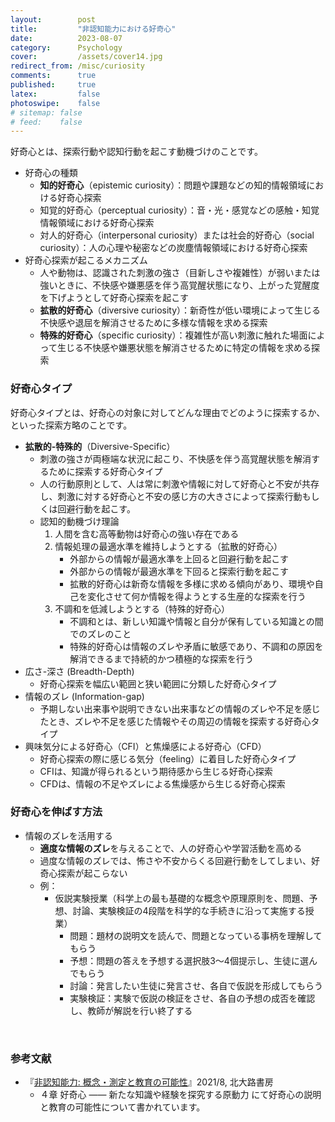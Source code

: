 ```yaml
---
layout:        post
title:         "非認知能力における好奇心"
date:          2023-08-07
category:      Psychology
cover:         /assets/cover14.jpg
redirect_from: /misc/curiosity
comments:      true
published:     true
latex:         false
photoswipe:    false
# sitemap: false
# feed:    false
---
```


好奇心とは、探索行動や認知行動を起こす動機づけのことです。

- 好奇心の種類
    - **知的好奇心**（epistemic curiosity）：問題や課題などの知的情報領域における好奇心探索
    - 知覚的好奇心（perceptual curiosity）：音・光・感覚などの感触・知覚情報領域における好奇心探索
    - 対人的好奇心（interpersonal curiosity）または社会的好奇心（social curiosity）：人の心理や秘密などの炭塵情報領域における好奇心探索
- 好奇心探索が起こるメカニズム
    - 人や動物は、認識された刺激の強さ（目新しさや複雑性）が弱いまたは強いときに、不快感や嫌悪感を伴う高覚醒状態になり、上がった覚醒度を下げようとして好奇心探索を起こす
    - **拡散的好奇心**（diversive curiosity）：新奇性が低い環境によって生じる不快感や退屈を解消させるために多様な情報を求める探索
    - **特殊的好奇心**（specific curiosity）：複雑性が高い刺激に触れた場面によって生じる不快感や嫌悪状態を解消させるために特定の情報を求める探索

### 好奇心タイプ

好奇心タイプとは、好奇心の対象に対してどんな理由でどのように探索するか、といった探索方略のことです。

- **拡散的-特殊的**（Diversive-Specific）
    - 刺激の強さが両極端な状況に起こり、不快感を伴う高覚醒状態を解消するために探索する好奇心タイプ
    - 人の行動原則として、人は常に刺激や情報に対して好奇心と不安が共存し、刺激に対する好奇心と不安の感じ方の大きさによって探索行動もしくは回避行動を起こす。
    - 認知的動機づけ理論
        1. 人間を含む高等動物は好奇心の強い存在である
        2. 情報処理の最適水準を維持しようとする（拡散的好奇心）
            - 外部からの情報が最適水準を上回ると回避行動を起こす
            - 外部からの情報が最適水準を下回ると探索行動を起こす
            - 拡散的好奇心は新奇な情報を多様に求める傾向があり、環境や自己を変化させて何か情報を得ようとする生産的な探索を行う
        3. 不調和を低減しようとする（特殊的好奇心）
            - 不調和とは、新しい知識や情報と自分が保有している知識との間でのズレのこと
            - 特殊的好奇心は情報のズレや矛盾に敏感であり、不調和の原因を解消できるまで持続的かつ積極的な探索を行う
- 広さ-深さ (Breadth-Depth)
    - 好奇心探索を幅広い範囲と狭い範囲に分類した好奇心タイプ
- 情報のズレ (Information-gap)
    - 予期しない出来事や説明できない出来事などの情報のズレや不足を感じたとき、ズレや不足を感じた情報やその周辺の情報を探索する好奇心タイプ
- 興味気分による好奇心（CFI）と焦燥感による好奇心（CFD）
    - 好奇心探索の際に感じる気分（feeling）に着目した好奇心タイプ
    - CFIは、知識が得られるという期待感から生じる好奇心探索
    - CFDは、情報の不足やズレによる焦燥感から生じる好奇心探索

### 好奇心を伸ばす方法

- 情報のズレを活用する
    - **適度な情報のズレ**を与えることで、人の好奇心や学習活動を高める
    - 過度な情報のズレでは、怖さや不安からくる回避行動をしてしまい、好奇心探索が起こらない
    - 例：
        - 仮説実験授業（科学上の最も基礎的な概念や原理原則を、問題、予想、討論、実験検証の4段階を科学的な手続きに沿って実施する授業）
            - 問題：題材の説明文を読んで、問題となっている事柄を理解してもらう
            - 予想：問題の答えを予想する選択肢3〜4個提示し、生徒に選んでもらう
            - 討論：発言したい生徒に発言させ、各自で仮説を形成してもらう
            - 実験検証：実験で仮説の検証をさせ、各自の予想の成否を確認し、教師が解説を行い終了する

<br>

### 参考文献

- 『[非認知能力: 概念・測定と教育の可能性](https://amzn.to/3Q0cND7)』2021/8, 北大路書房
    - ４章 好奇心 ―― 新たな知識や経験を探究する原動力 にて好奇心の説明と教育の可能性について書かれています。
